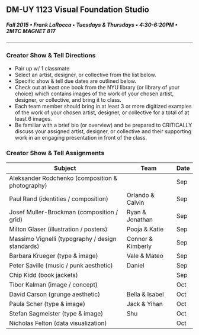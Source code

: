 ## DM-UY 1123 Visual Foundation Studio
##### Fall 2015 • Frank LaRocca • Tuesdays & Thursdays • 4:30-6:20PM • 2MTC MAGNET 817 

---

### Creator Show & Tell Directions
* Pair up w/ 1 classmate
* Select an artist, designer, or collective from the list below.
* Specific show & tell due dates are outlined below.
* Check out at least one book from the NYU library (or library of your choice) which contains images of the work of your chosen artist, designer, or collective, and bring it to class. 
* Each team member should bring in at least 3 or more digitized examples of the work of your chosen artist, designer, or collective for a total of at least 6 images.
* Be familiar with a brief bio (or overview) and be prepared to CRITICALLY discuss your assigned artist, designer, or collective and their supporting work in an engaging presentation in front of the class. 

### Creator Show & Tell Assignments

Subject | Team | Date
--- | --- | ---
Aleksander Rodchenko (composition & photography) | | Sep 
Paul Rand (identities / composition) | Orlando & Calvin | Sep 
Josef Muller-Brockman (composition / grid) |Ryan & Jonathan | Sep 
Milton Glaser (illustration / posters) | Pooja & Katie | Sep 
Massimo Vignelli (typography / design standards) | Connor & Kimberly | Sep
Barbara Krueger (type & image) | Vale & Mateo  |  Sep 
Peter Saville (music / punk aesthetic) | Daniel | Sep 
Chip Kidd (book jackets)  |  | Sep 
Tibor Kalman (image / concept) | | Oct 
David Carson (grunge aesthetic) | Bella & Isabel | Oct 
Paula Scher (type & image) | Jack & Yihan | Oct 
Stefan Sagmeister (type & image) | Shu | Oct 
Nicholas Felton (data visualization) |  | Oct 


